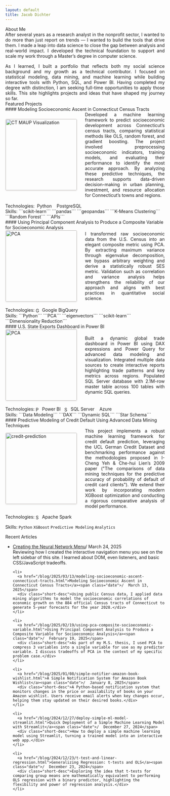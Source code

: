 ```yaml
---
layout: default
title: Jacob Dichter
---
```


<div class="home-buttontile">About Me</div>
<div class="aboutme-text">
<p style="margin: 0; text-align: justify; font-size: 1em;">After several years as a research analyst in the nonprofit sector, I wanted to do more than just report on trends — I wanted to build the tools that drive them. I made a leap into data science to close the gap between analysis and real-world impact. I developed the technical foundation to support and scale my work through a Master’s degree in computer science.</p>

<p style="margin-top: 15px; margin-bottom: 0px; text-align: justify; font-size: 1em;">As I learned, I built a portfolio that reflects both my social science background and my growth as a technical contributor. I focused on statistical modeling, data mining, and machine learning while building interactive tools with Python, SQL, and Power BI. Having completed my degree with distinction, I am seeking full-time opportunities to apply those skills. This site highlights projects and ideas that have shaped my journey so far. </p>
</div>

<div class="content-line-section"></div>

<div class="home-buttontile">Featured Projects</div>

<div class="home-project-tile" markdown="1" onclick="window.location.href='https://jacobdichter.github.io/blog/2025/03/13/modeling-socioeconomic-ascent-connecticut-tracts.html'" style="cursor: pointer;">
#### Modeling Socioeconomic Ascent in Connecticut Census Tracts<br>
<div style="display: flex; align-items: center; gap: 25px;">
      <img src="{{ '/assets/ct_image_maup.png' | absolute_url }}" 
       alt="CT MAUP Visualization" 
       width="225"
       style="max-width: 100%; height: auto; border: 1px solid #E8E2DF; border-radius: 4px; box-shadow: 0 2px 4px rgba(0,0,0,0.05);">   
   <p style="margin: 0; text-align: justify;">
    Developed a machine learning framework to predict socioeconomic development across Connecticut’s census tracts, comparing statistical methods like OLS, random forest, and gradient boosting. The project involved preprocessing socioeconomic indicators, training models, and evaluating their performance to identify the most accurate approach. By analyzing these predictive techniques, the research supports data-driven decision-making in urban planning, investment, and resource allocation for Connecticut’s towns and regions.
  </p>
</div><br>
Technologies:  <i class="devicon-python-plain colored"></i>&nbsp;Python&nbsp;&nbsp;
<i class="devicon-postgresql-plain colored"></i>&nbsp;PostgreSQL<br>
Skills:  ```scikit-learn```  ```pandas```  ```geopandas``` ```K-Means Clustering```  ```Random Forest```  ```APIs```
</div>

<div class="content-line"></div>
<div class="home-project-tile" markdown="1" onclick="window.location.href='https://jacobdichter.github.io/blog/2025/02/19/using-pca-composite-socioeconomic-variable.html'" style="cursor: pointer;">
#### Using Principal Component Analysis to Produce a Composite Variable for Socioeconomic Analysis<br>
<div style="display: flex; align-items: center; gap: 25px;">
   <img src="https://datascienceplus.com/wp-content/uploads/2019/09/secondlasat.png" 
       alt="PCA" 
       width="225"
       style="max-width: 100%; height: auto; border: 1px solid #E8E2DF; border-radius: 4px; box-shadow: 0 2px 4px rgba(0,0,0,0.05);">
   <p style="margin: 0; text-align: justify;">
I transformed raw socioeconomic data from the U.S. Census into an elegant composite metric using PCA. By extracting maximum variance through eigenvalue decomposition, we bypass arbitrary weighting and derive a statistically robust SES metric. Validation such as correlation and variance analysis helps strengthens the reliability of our approach and aligns with best practices in quantitative social science.
  </p>
</div><br>
Technologies: <img src="https://images.icon-icons.com/2699/PNG/512/google_bigquery_logo_icon_168150.png
" alt="Google BigQuery" width="16.01" height="16.11" style="vertical-align:middle; margin-right:4px;">Google BigQuery&nbsp;<br>
Skills: ```Python``` ```PCA``` ```eigenvectors``` ```scikit-learn``` ```Dimensionality Reduction```
</div>
<div class="content-line"></div>


<div class="home-project-tile" markdown="1" onclick="window.location.href='https://jacobdichter.github.io/blog/2024/10/08/us-state-exports-dashboard-power-bi.html'" style="cursor: pointer;">
#### U.S. State Exports Dashboard in Power BI<br>
<div style="display: flex; align-items: center; gap: 25px;">
   <img src="{{ '/assets/exportsjpeg.jpg' | absolute_url }}" 
       alt="PCA" 
       width="225"
       style="max-width: 100%; height: auto; border: 1px solid #E8E2DF; border-radius: 4px; box-shadow: 0 2px 4px rgba(0,0,0,0.05);">
   <p style="margin: 0; text-align: justify;">
    Built a dynamic global trade dashboard in Power BI using DAX expressions and Power Query for advanced data modeling and visualization. Integrated multiple data sources to create interactive reports highlighting trade patterns and key metrics across regions. Populated SQL Server database with 2.1M-row master table across 100 tables with dynamic SQL queries.
  </p>
</div><br>
Technologies:  <img src="https://upload.wikimedia.org/wikipedia/commons/c/cf/New_Power_BI_Logo.svg" alt="Power BI" width="16.01" height="16.11" style="vertical-align:middle; margin-right:4px;">Power BI&nbsp;&nbsp;
<img src="https://symbols.getvecta.com/stencil_28/61_sql-database-generic.90b41636a8.png" alt="SQL" width="16.01" height="16.11" style="vertical-align:middle; margin-right:4px;">SQL Server&nbsp;&nbsp;
<i class="devicon-azure-plain colored"></i>&nbsp;Azure<br>
Skills:  ```Data Modeling```  ```DAX```  ```Dynamic SQL```  ```Star Schema```

</div>

<div class="content-line"></div>

<div class="home-project-tile" markdown="1" onclick="window.location.href='https://jacobdichter.github.io/blog/2024/10/08/us-state-exports-dashboard-power-bi.html'" style="cursor: pointer;">
#### Predictive Modeling of Credit Default Using Advanced Data Mining Techniques<br>
<div style="display: flex; align-items: center; gap: 25px;">
   <img src="https://raw.githubusercontent.com/zkneupper/Default-Prediction-Capstone/master/reports/figures/roc_curve.png" 
       alt="credit-prediction" 
       width="225"
       style="max-width: 100%; height: auto; border: 1px solid #E8E2DF; border-radius: 4px; box-shadow: 0 2px 4px rgba(0,0,0,0.05);">
   <p style="margin: 0; text-align: justify;">
    This project implements a robust machine learning framework for credit default prediction, leveraging the UCL German Credit Dataset and benchmarking performance against the methodologies proposed in I-Cheng Yeh & Che-hui Lien’s 2009 paper ("The comparisons of data mining techniques for the predictive accuracy of probability of default of credit card clients"). We extend their work by incorporating modern XGBoost optimization and conducting a rigorous comparative analysis of model performance.
  </p>
</div><br>
Technologies: <img src="https://images.icon-icons.com/2699/PNG/512/apache_spark_logo_icon_170560.png" alt="Spark" width="16.01" height="16.11" style="vertical-align:middle; margin-right:4px;">Apache Spark&nbsp;&nbsp;<br>

Skills: ```Python``` ```XGBoost``` ```Predictive Modeling``` ```Analytics```
</div>

<div class="content-line-section"></div>

<div class="home-buttontile">Recent Articles</div>
<span class="articles" markdown="1">
<ul>
    <li>
      <a href="/blog/2025/03/24/creating-neural-network-menu-css-html-javascript.html">Creating the Neural Network Menu</a><span class="date">/  March 24, 2025</span>
      <div class="short-desc">Reviewing how I created the interactive navigation menu you see on the left sidebar of this site. I learned about DOM, even listeners, and basic CSS/JavaScript tradeoffs.</div>
    </li>
  
    <li>
      <a href="/blog/2025/03/13/modeling-socioeconomic-ascent-connecticut-tracts.html">Modeling Socioeconomic Ascent in Connecticut Census Tracts</a><span class="date">/  March 13, 2025</span>
      <div class="short-desc">Using public Census data, I applied data mining algorithms to model the socioeconomic correlations of economic growth on the 884 official Census tracts of Connecticut to generate 5-year forecasts for the year 2028.</div>
    </li>
  
    <li>
      <a href="/blog/2025/02/19/using-pca-composite-socioeconomic-variable.html">Using Principal Component Analysis to Produce a Composite Variable for Socioeconomic Analysis</a><span class="date">/  February 19, 2025</span>
      <div class="short-desc">As part of my M.S. thesis, I used PCA to compress 3 variables into a single variable for use as my predictor variable. I discuss tradeoffs of PCA in the context of my specific problem case.</div>
    </li>
  
    <li>
      <a href="/blog/2025/01/08/simple-notifier-amazon-book-wishlist.html">A Simple Notification System for Amazon Book Wishlist</a><span class="date">/  January 8, 2025</span>
      <div class="short-desc">A Python-based notification system that monitors changes in the price or availability of books on your Amazon wishlist. Users receive email alerts when key changes occur, helping them stay updated on their desired books.</div>
    </li>
  
    <li>
      <a href="/blog/2024/12/27/deploy-simple-ml-model-streamlit.html">Quick Deployment of a Simple Machine Learning Model with Streamlit</a><span class="date">/  December 27, 2024</span>
      <div class="short-desc">How to deploy a simple machine learning model using Streamlit, turning a trained model into an interactive web app.</div>
    </li>
  
    <li>
      <a href="/blog/2024/12/23/t-test-and-linear-regression.html">Generalizing Regression: t-tests and OLS</a><span class="date">/  December 23, 2024</span>
      <div class="short-desc">Exploring the idea that t-tests for comparing group means are mathematically equivalent to performing OLS regression with a binary predictor, highlighting the flexibility and power of regression analysis.</div>
    </li>
</ul>
</span>
<br>
